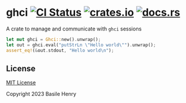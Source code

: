 # ghci [![CI Status](https://github.com/basile-henry/ghci-rs/workflows/CI/badge.svg)](https://github.com/basile-henry/ghci-rs/actions) [![crates.io](https://img.shields.io/crates/v/ghci.svg)](https://crates.io/crates/ghci) [![docs.rs](https://docs.rs/ghci/badge.svg)](https://docs.rs/ghci)


 A crate to manage and communicate with `ghci` sessions

 ```rust
 let mut ghci = Ghci::new().unwrap();
 let out = ghci.eval("putStrLn \"Hello world\"").unwrap();
 assert_eq!(&out.stdout, "Hello world\n");
 ```

## License

[MIT License](./LICENSE)

Copyright 2023 Basile Henry
